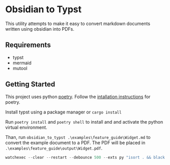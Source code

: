 # Obsidian to Typst

This utility attempts to make it easy to convert markdown documents written using obsidian into PDFs.

## Requirements

- typst
- mermaid
- mutool

## Getting Started

This project uses python [poetry](https://python-poetry.org/).  Follow the [intallation instructions](https://python-poetry.org/docs/#installation) for poetry.

Install typst using a package manager or `cargo install`

Run `poetry install` and `poetry shell` to install and and activate the python virtual environment.

Than, run `obsidian_to_typst .\examples\feature_guide\Widget.md` to convert the example document to a PDF.  The PDF will be placed in `.\examples\feature_guide\output\Widget.pdf`.

```powershell
watchexec --clear --restart --debounce 500 --exts py "isort . && black . && pytest && obsidian-to-typst ./examples/feature_guide/Widget.md"
```
